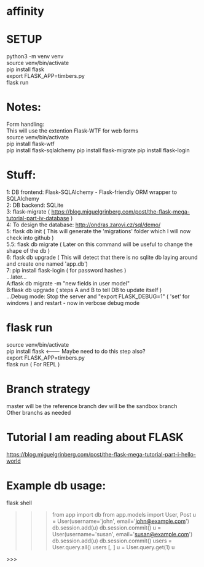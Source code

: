 # affinity

# SETUP
python3 -m venv venv  
source venv/bin/activate  
pip install flask  
export FLASK_APP=timbers.py  
flask run   

# Notes:
Form handling:    
This will use the extention Flask-WTF for web forms    
source venv/bin/activate      
pip install flask-wtf  
pip install flask-sqlalchemy
pip install flask-migrate
pip install flask-login

# Stuff:  
1: DB frontend: Flask-SQLAlchemy - Flask-friendly ORM wrapper to SQLAlchemy  
2: DB backend: SQLite  
3: flask-migrate   ( https://blog.miguelgrinberg.com/post/the-flask-mega-tutorial-part-iv-database )   
4: To design the database: http://ondras.zarovi.cz/sql/demo/   
5: flask db init ( This will generate the 'migrations' folder which I will now check into github )   
5.5: flask db migrate ( Later on this command will be useful to change the shape of the db )   
6: flask db upgrade ( This will detect that there is no sqlite db laying around and create one named 'app.db')   
7: pip install flask-login ( for password hashes )    
...later...   
A:flask db migrate -m "new fields in user model"   
B:flask db upgrade ( steps A and B to tell DB to update itself )   
...Debug mode: Stop the server and "export FLASK_DEBUG=1" ( 'set' for windows ) and restart - now in verbose debug mode    

# flask run  
source venv/bin/activate  
pip install flask    <---  Maybe need to do this step also?   
export FLASK_APP=timbers.py  
flask run   ( For REPL )

# Branch strategy  
master will be the reference branch
dev will be the sandbox branch  
Other branchs as needed  


# Tutorial I am reading about FLASK 
https://blog.miguelgrinberg.com/post/the-flask-mega-tutorial-part-i-hello-world  

# Example db usage: 
flask shell
>>> from app import db
>>> from app.models import User, Post
>>> u = User(username='john', email='john@example.com')
>>> db.session.add(u)
>>> db.session.commit()
>>> u = User(username='susan', email='susan@example.com')
>>> db.session.add(u)
>>> db.session.commit()
>>> users = User.query.all()
>>> users
[<User john>, <User susan>]
>>> u = User.query.get(1)
>>> u
<User john>
>>> 
